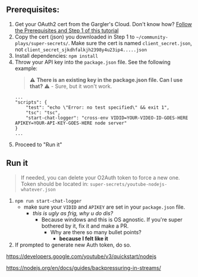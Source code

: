 ## Prerequisites:
1. Get your OAuth2 cert from the Gargler's Cloud. Don't know how? [Follow the Prerequisites and Step 1 of this tutorial](https://developers.google.com/youtube/v3/quickstart/nodejs)
2. Copy the cert (json) you downloaded in Step 1 to `~/community-plays/super-secrets/`. Make sure the cert is named `client_secret.json`, not `client_secret_sjkdhfalkjh2398y4u23ip4.....json`
3. Install dependencies: `npm install`
4. Throw your API key into the `package.json` file. See the following example:
    > ⚠️ **There is an existing key in the package.json file. Can I use that?** ⚠️ - Sure, but it won't work.
    ```
    ...
    "scripts": {
        "test": "echo \"Error: no test specified\" && exit 1",
        "tsc": "tsc",
        "start-chat-logger": "cross-env VIDID=YOUR-VIDEO-ID-GOES-HERE APIKEY=YOUR-API-KEY-GOES-HERE node server"
    }
    ...
    ```
5. Proceed to "Run it"

## Run it
> If needed, you can delete your O2Auth token to force a new one. Token should be located in: `super-secrets/youtube-nodejs-whatever.json`
1. `npm run start-chat-logger`
    * make sure your `VIDID` and `APIKEY` are set in your `package.json` file.
        * _this is ugly as frig, why u do dis?_
            * Because windows and this is OS agnostic. If you're super bothered by it, fix it and make a PR.
                * Why are there so many bullet points?
                    * **because I felt like it**
2. If prompted to generate new Auth token, do so.

https://developers.google.com/youtube/v3/quickstart/nodejs

https://nodejs.org/en/docs/guides/backpressuring-in-streams/